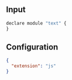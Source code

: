 
## Input
```javascript input
declare module "text" {
}
```

## Configuration
```json configuration
{
  "extension": "js"
}
```
